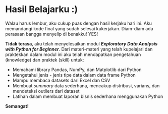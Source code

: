 # Hasil Belajarku :)

Walau harus lembur, aku cukup puas dengan hasil kerjaku hari ini. Aku memandangi kode final yang sudah selesai kukerjakan. Diam-diam ada perasaan bangga menyelip di benakku! YES!

**Tidak terasa**, aku telah menyelesaikan modul _**Exploratory Data Analysis with Python for Beginner**_. Dari materi-materi yang telah kupelajari dan praktekkan dalam modul ini aku telah mendapatkan pengetahuan (knowledge) dan praktek (skill) untuk:
- Memahami library Pandas, NumPy, dan Matplotlib dari Python
- Mengetahui jenis - jenis tipe data dalam data frame Python
- Mampu membaca datasets dari Excel dan CSV
- Membuat _summary_ data sederhana, mencakup distribusi, varians, dan mendeteksi outliers dari dataset
- Latihan dalam membuat laporan bisnis sederhana menggunakan Python

**Semangat!**
